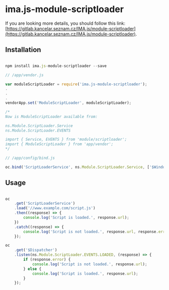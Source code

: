 # ima.js-module-scriptloader

If you are looking more details, you should
follow this link:
[https://gitlab.kancelar.seznam.cz/IMA.js/module-scriptloader](https://gitlab.kancelar.seznam.cz/IMA.js/module-scriptloader).

## Installation

```javascript

npm install ima.js-module-scriptloader --save

```

```javascript
// /app/vendor.js

var moduleScriptLoader = require('ima.js-module-scriptloader');
.
.
.
vendorApp.set('ModuleScriptLoader', moduleScriptLoader);

/*
Now is ModuleScriptLoader available from:

ns.Module.ScriptLoader.Service
ns.Module.ScriptLoader.EVENTS

import { Service, EVENTS } from 'module/scriptloader';
import { ModuleScriptLoader } from 'app/vendor';
*/

```

```javascript
// /app/config/bind.js

oc.bind('ScriptLoaderService', ns.Module.ScriptLoader.Service, ['$Window', '$Dispatcher', ns.Module.ScriptLoader.EVENTS]);

```

## Usage

```javascript

oc
	.get('ScriptLoaderService')
	.load('//www.example.com/script.js')
	.then((response) => {
		console.log('Script is loaded.', response.url);
	})
	.catch((response) => {
		console.log('Script is not loaded.', response.url, response.error);
	});

oc
	.get('$Dispatcher')
	.listen(ns.Module.ScriptLoader.EVENTS.LOADED, (response) => {
		if (response.error) {
			console.log('Script is not loaded.', response.url);
		} else {
			console.log('Script is loaded.', response.url);
		}
	});

```
